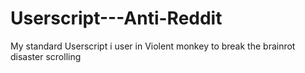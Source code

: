 # Userscript---Anti-Reddit
My standard Userscript i user in Violent monkey to break the brainrot disaster scrolling

